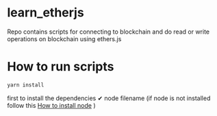 # learn_etherjs

Repo contains scripts for connecting to blockchain and do read or write operations on blockchain using ethers.js 

# How to run scripts

```sh
yarn install 
```
first to install the dependencies
✔ node filename (if node is not installed follow this [How to install node](https://nodejs.org/en/download/) )
